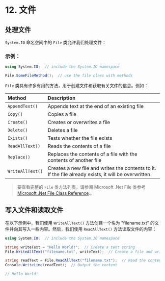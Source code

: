 # 12. 文件

## 处理文件

`System.IO` 命名空间中的 `File` 类允许我们处理文件：

### 示例：

```c#
using System.IO;  // include the System.IO namespace

File.SomeFileMethod();  // use the file class with methods
```



`File` 类具有许多有用的方法，用于创建文件和获取有关文件的信息。例如：

| Method           | Description                                                  |
| :--------------- | :----------------------------------------------------------- |
| `AppendText()`   | Appends text at the end of an existing file                  |
| `Copy()`         | Copies a file                                                |
| `Create()`       | Creates or overwrites a file                                 |
| `Delete()`       | Deletes a file                                               |
| `Exists()`       | Tests whether the file exists                                |
| `ReadAllText()`  | Reads the contents of a file                                 |
| `Replace()`      | Replaces the contents of a file with the contents of another file |
| `WriteAllText()` | Creates a new file and writes the contents to it. If the file already exists, it will be overwritten. |

> 要查看完整的 `File` 类方法列表，请参阅 Microsoft .Net File 类参考 [Microsoft .Net File Class Reference](https://docs.microsoft.com/en-us/dotnet/api/system.io.file?view=netframework-4.8).。



## 写入文件和读取文件

在以下示例中，我们使用 `WriteAllText()` 方法创建一个名为 "filename.txt" 的文件并向其写入一些内容。然后，我们使用 `ReadAllText()` 方法读取文件的内容：

```c#
using System.IO;  // include the System.IO namespace

string writeText = "Hello World!";  // Create a text string
File.WriteAllText("filename.txt", writeText);  // Create a file and write the content of writeText to it

string readText = File.ReadAllText("filename.txt");  // Read the contents of the file
Console.WriteLine(readText);  // Output the content

// Hello World!
```

